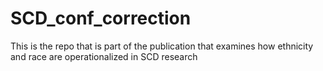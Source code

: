 # SCD_conf_correction
This is the repo that is part of the publication that examines how ethnicity and race are operationalized in SCD research
